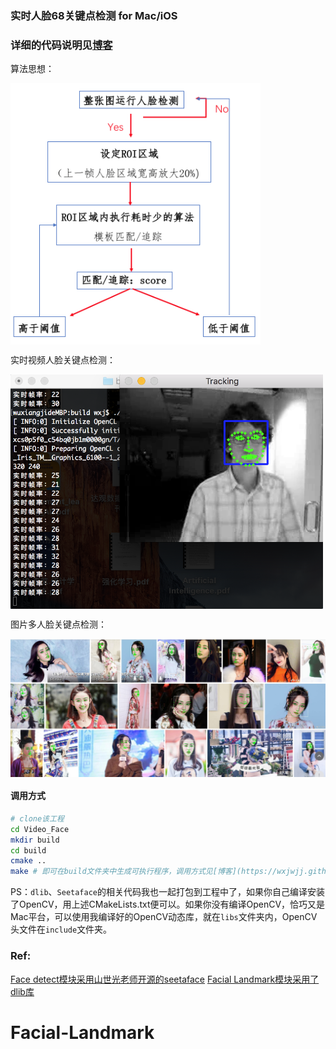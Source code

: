 
### 实时人脸68关键点检测 for Mac/iOS

### 详细的代码说明见[博客](https://wxjwjj.github.io/2018/05/04/reallandmark/)

算法思想：

<img src="/img/real.png" width = "400"  alt="图片名称" align=center />

实时视频人脸关键点检测：

<img src="/img/tracking.png" width = "500"  alt="图片名称" align=center />

图片多人脸关键点检测：

<img src="./img/Test_box_1.jpg" width = "650"  alt="图片名称" align=center />

#### 调用方式
```bash
# clone该工程
cd Video_Face
mkdir build
cd build
cmake ..
make # 即可在build文件夹中生成可执行程序，调用方式见[博客](https://wxjwjj.github.io/2018/05/04/reallandmark/)
```

PS：`dlib`、`Seetaface`的相关代码我也一起打包到工程中了，如果你自己编译安装了OpenCV，用上述CMakeLists.txt便可以。如果你没有编译OpenCV，恰巧又是Mac平台，可以使用我编译好的OpenCV动态库，就在`libs`文件夹内，OpenCV头文件在`include`文件夹。

### Ref:
[Face detect模块采用山世光老师开源的seetaface](https://github.com/seetaface/SeetaFaceEngine)
[Facial Landmark模块采用了dlib库](https://github.com/davisking/dlib)
# Facial-Landmark
